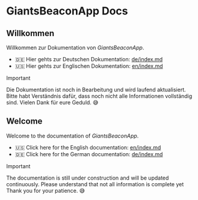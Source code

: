 # GiantsBeaconApp Docs

## Willkommen
Willkommen zur Dokumentation von *GiantsBeaconApp*.
- 🇩🇪 Hier gehts zur Deutschen Dokumentation: [de/index.md](de/index.md)
- 🇺🇸 Hier gehts zur Englischen Dokumentation: [en/index.md](en/index.md)

> [!IMPORTANT]
> Die Dokumentation ist noch in Bearbeitung und wird laufend aktualisiert.
> Bitte habt Verständnis dafür, dass noch nicht alle Informationen vollständig sind.
> Vielen Dank für eure Geduld. 😅

## Welcome
Welcome to the documentation of *GiantsBeaconApp*.
- 🇺🇸 Click here for the English documentation: [en/index.md](en/index.md)
- 🇩🇪 Click here for the German documentation: [de/index.md](de/index.md)

> [!IMPORTANT]
> The documentation is still under construction and will be updated continuously.
> Please understand that not all information is complete yet
> Thank you for your patience. 😅